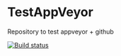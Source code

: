# TestAppVeyor
Repository to test appveyor + github

[![Build status](https://ci.appveyor.com/api/projects/status/5bhx94f5bfavslke?svg=true)](https://ci.appveyor.com/project/vijesh-s/testappveyor)
